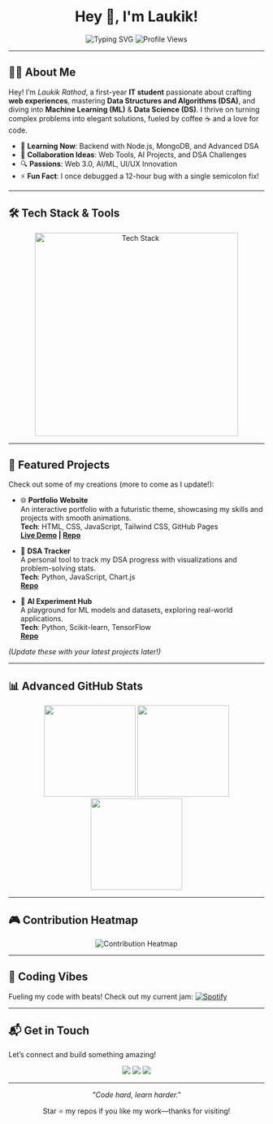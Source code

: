 <div align="center">
  <h1>Hey 👋, I'm Laukik!</h1>
  <img src="https://readme-typing-svg.herokuapp.com?font=Fira+Code&size=24&pause=1000&color=00FF00&center=true&vCenter=true&width=500&lines=IT+Undergrad;Web+Developer;DSA+Master;AI+Explorer" alt="Typing SVG" />
  <img src="https://komarev.com/ghpvc/?username=LaukikRathod2007&style=flat-square&color=cyan" alt="Profile Views" />
</div>

---

## 🙋‍♂️ About Me

Hey! I’m *Laukik Rathod*, a first-year **IT student** passionate about crafting **web experiences**, mastering **Data Structures and Algorithms (DSA)**, and diving into **Machine Learning (ML)** & **Data Science (DS)**. I thrive on turning complex problems into elegant solutions, fueled by coffee ☕ and a love for code.

- 🧠 **Learning Now**: Backend with Node.js, MongoDB, and Advanced DSA
- 🤝 **Collaboration Ideas**: Web Tools, AI Projects, and DSA Challenges
- 🔍 **Passions**: Web 3.0, AI/ML, UI/UX Innovation
- ⚡ **Fun Fact**: I once debugged a 12-hour bug with a single semicolon fix!

---

## 🛠️ Tech Stack & Tools

<div align="center">
  <a href="https://github.com/LaukikRathod2007">
    <img src="https://skillicons.dev/icons?i=cpp,python,js,html,css,nodejs,express,mongodb,git,vscode" alt="Tech Stack" width="400" />
  </a>
</div>

---

## 🌟 Featured Projects

Check out some of my creations (more to come as I update!):

- 🌐 **Portfolio Website**  
  An interactive portfolio with a futuristic theme, showcasing my skills and projects with smooth animations.  
  **Tech**: HTML, CSS, JavaScript, Tailwind CSS, GitHub Pages  
  **[Live Demo](https://your-portfolio-link.com) | [Repo](https://github.com/LaukikRathod2007/portfolio)**

- 🚀 **DSA Tracker**  
  A personal tool to track my DSA progress with visualizations and problem-solving stats.  
  **Tech**: Python, JavaScript, Chart.js  
  **[Repo](https://github.com/LaukikRathod2007/dsa-tracker)**

- 🤖 **AI Experiment Hub**  
  A playground for ML models and datasets, exploring real-world applications.  
  **Tech**: Python, Scikit-learn, TensorFlow  
  **[Repo](https://github.com/LaukikRathod2007/ai-experiments)**

*(Update these with your latest projects later!)*

---

## 📊 Advanced GitHub Stats

<div align="center">
  <img src="https://github-readme-stats.vercel.app/api?username=LaukikRathod2007&show_icons=true&theme=dracula&include_all_commits=true&count_private=true" height="180" />
  <img src="https://github-readme-streak-stats.herokuapp.com/?user=LaukikRathod2007&theme=dracula&hide_border=true&stroke=ffffff&background=1c2526" height="180" />
  <img src="https://github-readme-activity-graph.vercel.app/graph?username=LaukikRathod2007&theme=dracula" height="180" />
</div>

---

## 🎮 Contribution Heatmap

<div align="center">
  <img src="https://ghchart.rshah.org/LaukikRathod2007" alt="Contribution Heatmap" />
</div>

---

## 🎵 Coding Vibes

Fueling my code with beats! Check out my current jam:
[![Spotify](https://novatorem.vercel.app/api/spotify?user=your-spotify-user-id)](https://open.spotify.com/user/your-spotify-user-id)

---

## 📬 Get in Touch

Let’s connect and build something amazing!

<p align="center">
  <a href="https://linkedin.com/in/laukik-rathod-182337311"><img src="https://img.shields.io/badge/LinkedIn-0A66C2?style=for-the-badge&logo=linkedin&logoColor=white"/></a>
  <a href="mailto:rathodlaukik184@gmail.com"><img src="https://img.shields.io/badge/Email-D14836?style=for-the-badge&logo=gmail&logoColor=white"/></a>
  <a href="https://github.com/LaukikRathod2007"><img src="https://img.shields.io/badge/GitHub-171515?style=for-the-badge&logo=github&logoColor=white"/></a>
</p>

---

<div align="center">
  <p><i>"Code hard, learn harder."</i></p>
  <p>Star ⭐ my repos if you like my work—thanks for visiting!</p>
</div>
